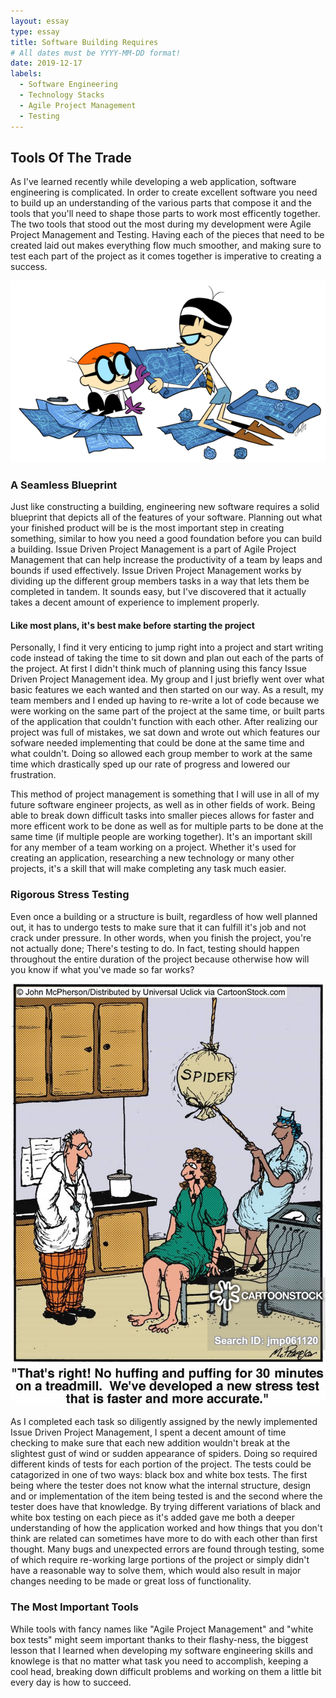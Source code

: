 ```yaml
---
layout: essay
type: essay
title: Software Building Requires 
# All dates must be YYYY-MM-DD format!
date: 2019-12-17
labels:
  - Software Engineering
  - Technology Stacks
  - Agile Project Management
  - Testing
---
```


## Tools Of The Trade

As I've learned recently while developing a web application, software engineering is complicated. In order to create
 excellent software you need to build
 up an understanding of the various parts that compose it and the tools that you'll need to shape those parts to
  work most efficently together. The two tools that stood out the most during my development were Agile Project
   Management and Testing. Having each of the pieces that need to be created
   laid out makes everything flow much
   smoother, and making sure to test each part of the project as it comes together is imperative to creating a success.


<img class="ui right medium floated rounded image" src="../images/software-building/blueprint.png">

### A Seamless Blueprint

Just like constructing a building, engineering new software requires a solid blueprint that depicts all of the
 features of your software. Planning
 out what your finished product will be is the most important step in creating something, similar to how you need a good
  foundation before you can build a building. Issue Driven Project Management is a part of Agile Project Management
   that can help increase the productivity of a team by leaps and bounds if used effectively. Issue Driven Project Management works by dividing up
    the different group members tasks in a way that lets them be completed in tandem. It sounds easy, but I've
     discovered that it actually takes a decent amount of experience to implement properly. 
      
#### Like most plans, it's best make before starting the project 
      
Personally, I find it very enticing to jump right into a project and start writing code instead of taking the
 time to sit down and plan out each of the parts of the project. At first I didn't think much of planning using this
  fancy Issue Driven Project Management idea. My group and I just briefly went over what basic features we each wanted and then started on our way. As a result, my team members and I ended up having to re-write a lot of code because we were working on the same part
    of the project at the same time, or built parts of the application that couldn't function with each other. After
     realizing our project was full of mistakes, we sat
     down and wrote out which features our sofware needed implementing that could be done at the same
      time and what couldn't. Doing so allowed each group member to work at the same time which drastically sped up
       our rate of progress and lowered our frustration. 
      
This method of project management is something that I will use in all of my future software engineer projects, as well
 as in
 other fields of work. Being able to break down difficult tasks into smaller pieces allows for faster
 and more efficent work to be done as well as for multiple parts to be done at the same time (if multiple people are
  working together). It's an important skill
  for any member of a team working on a project. Whether it's used for creating an application, researching a new
   technology or many other projects, it's a skill that will make completing any task much easier.
   
### Rigorous Stress Testing

Even once a building or a structure is built, regardless of how well planned out, it has to undergo tests to make sure that it can fulfill it's job and
 not crack under pressure. In other words, when you finish the project, you're not actually done; There's testing to
  do. In fact, testing
  should happen throughout the entire duration of the project because otherwise how will you know if what you've
   made so far works?
 
 <img class="ui left medium floated rounded image" src="../images/software-building/spiders.jpg">
 
 As I completed each task so diligently assigned by the newly implemented Issue Driven Project Management, I spent a
  decent amount of time checking to make sure that each new addition wouldn't break at the slightest gust of wind or
   sudden appearance of spiders. Doing so required different kinds of tests for each portion of the project. The
    tests could be catagorized in one of two ways: black box and white box tests. The first being where the tester does
     not know what the internal
     structure, design and or implementation of the item being tested is and the second where the tester does have
      that knowledge. By trying different variations of black and white box testing on each piece as it's added gave
       me both a deeper understanding of how the application worked and how things that you don't think are related
        can sometimes have more to do with each other than first thought. Many bugs and unexpected errors are found
         through testing, some of which require re-working large portions of the project or simply didn't have a
          reasonable way to solve them, which would also result in major changes needing to be made or great loss of
           functionality.
           
### The Most Important Tools

While tools with fancy names like "Agile Project Management" and "white box tests" might seem important thanks to
 their flashy-ness, the biggest lesson that I learned when developing my software engineering skills and knowlege is
  that no matter what task you need to accomplish, keeping a cool head, breaking down difficult problems and working
   on them a
   little bit every day is how to succeed.
